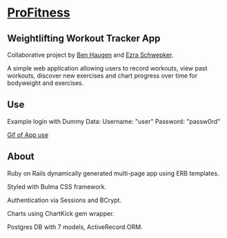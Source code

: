 # [ProFitness](https://pro-fitness.herokuapp.com/)

## Weightlifting Workout Tracker App

Collaborative project by [Ben Haugen](https://www.linkedin.com/in/benhaugen88/) and [Ezra Schwepker](https://www.linkedin.com/in/ezra-schwepker/).

A simple web application allowing users to record workouts, view past workouts, discover new exercises and chart progress over time for bodyweight and exercises.

## Use

Example login with Dummy Data:
Username: "user"
Password: "passw0rd"

[Gif of App use](https://g.recordit.co/NXRgpsSIOc.gif)

## About

Ruby on Rails dynamically generated multi-page app using ERB templates.

Styled with Bulma CSS framework.

Authentication via Sessions and BCrypt.

Charts using ChartKick gem wrapper.

Postgres DB with 7 models, ActiveRecord ORM.